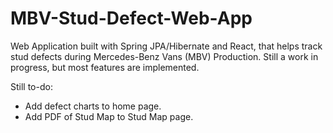 # MBV-Stud-Defect-Web-App
Web Application built with Spring JPA/Hibernate and React, that helps track stud defects during Mercedes-Benz Vans (MBV) Production. Still a work in progress, but most features are implemented.

Still to-do:
 - Add defect charts to home page.
 - Add PDF of Stud Map to Stud Map page.
